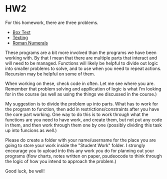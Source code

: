 # HW2

For this homework, there are three problems.
* [Box Text](https://github.com/CMPSC-1500/HW2/blob/master/Problems/Problem%201)
* [Texting](https://github.com/CMPSC-1500/HW2/blob/master/Problems/Problem%202.md)
* [Roman Numerals](https://github.com/CMPSC-1500/HW2/blob/master/Problems/Problem%203.md)

These programs are a bit more involved than the programs we have been working with.  By that I mean that there are multiple parts that interact and will need to be managed.  Functions will likely be helpful to divide out logic into smaller problems to solve, and to use when you need to repeat actions.  Recursion may be helpful on some of them.

When working on these, check code in often.  Let me see where you are.  Remember that problem solving and appllication of logic is what I'm looking for in the course (as well as using the things we discussed in the course.)

My suggestion is to divide the problem up into parts.  What has to work for the program to function, then add in restrictions/constraints after you have the core part working.  One way to do this is to work through what the functions are you need to have work, and create them, but not put any code in them, and then work through them one by one (possibly dividing this task up into funcions as well.)

Please do create a folder with your name/username for the place you are going to store your work inside the "Student Work" folder.  I strongly encourage you to upload into this any work you do for planning out your programs (flow charts, notes written on paper, psudeocode to think through the logic of how you intend to approach the problem.)

Good luck, be well!
